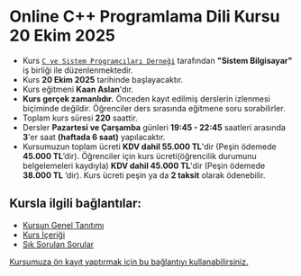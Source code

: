 # Online C++ Programlama Dili Kursu 20 Ekim 2025

+ Kurs [`C ve Sistem Programcıları Derneği`](http://www.csystem.org/) tarafından __"Sistem Bilgisayar"__ iş birliği ile düzenlenmektedir.
+ Kurs __20 Ekim 2025__ tarihinde başlayacaktır.
+ Kurs eğitmeni __Kaan Aslan__'dır.
+ __Kurs gerçek zamanlıdır.__ Önceden kayıt edilmiş derslerin izlenmesi biçiminde değildir. Öğrenciler ders sırasında eğitmene soru sorabilirler.
+ Toplam kurs süresi  __220__ saattir. 
+ Dersler __Pazartesi ve Çarşamba__ günleri __19:45 - 22:45__ saatleri arasında __3__'er saat __(haftada 6 saat)__ yapılacaktır.
+  Kursumuzun toplam ücreti __KDV dahil 55.000 TL__'dir (Peşin ödemede __45.000 TL__’dir). Öğrenciler için kurs ücreti(öğrencilik durumunu belgelemeleri kaydıyla) __KDV dahil 45.000 TL__'dir (Peşin ödemede __38.000 TL__ ’dir). Kurs ücreti peşin ya da __2 taksit__ olarak ödenebilir.
 
## Kursla ilgili bağlantılar:
+ [Kursun Genel Tanıtımı](https://github.com/CSD-1993/Online-Cplusplus-Programlama-Dili-Kursu-20-Ekim-2025/blob/main/kurs-tan%C4%B1t%C4%B1m%C4%B1.md)
+ [Kurs İçeriği](https://github.com/CSD-1993/Online-Cplusplus-Programlama-Dili-Kursu-20-Ekim-2025/blob/main/kurs-icerigi.md)
+ [Sık Sorulan Sorular](https://github.com/CSD-1993/Online-Cplusplus-Programlama-Dili-Kursu-20-Ekim-2025/blob/main/sss.md)

[Kursumuza ön kayıt yaptırmak için bu bağlantıyı kullanabilirsiniz.](https://us02web.zoom.us/meeting/register/RqrOXThiQ0eaSoun9zkG6A#/registration )
